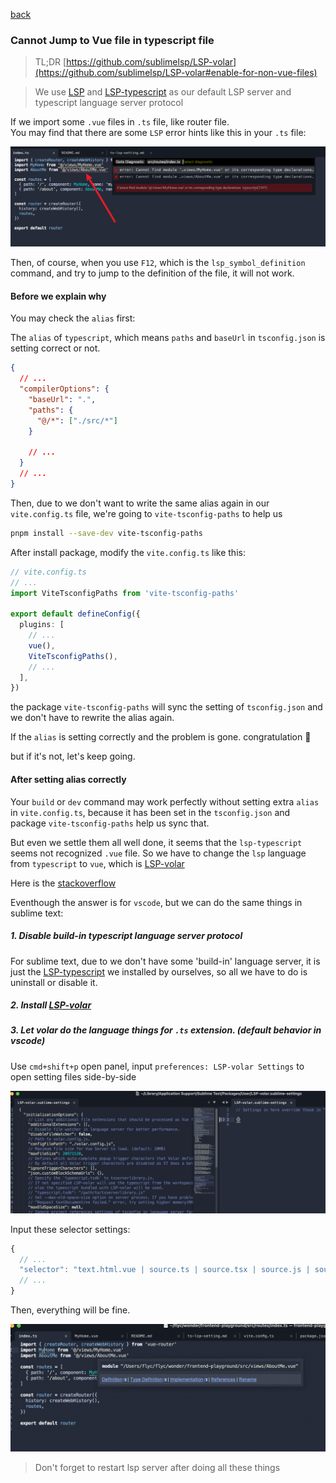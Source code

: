 [back](../../README.md)

### Cannot Jump to Vue file in typescript file

> TL;DR [https://github.com/sublimelsp/LSP-volar](https://github.com/sublimelsp/LSP-volar#enable-for-non-vue-files)

> We use [LSP][lsp] and [LSP-typescript][lsp-typescript] as our default LSP server and typescript language server protocol

If we import some `.vue` files in `.ts` file, like router file.  
You may find that there are some `LSP` error hints like this in your `.ts` file:

![typescript-lsp-read-vue-file-error.png](./typescript-lsp-read-vue-file-error.png)

Then, of course, when you use `F12`, which is the `lsp_symbol_definition` command, and try to jump to the definition of the file, it will not work.

#### Before we explain why

You may check the `alias` first:

The `alias` of `typescript`, which means `paths` and `baseUrl` in `tsconfig.json` is setting correct or not.

```json
{
  // ...
  "compilerOptions": {
    "baseUrl": ".",
    "paths": {
      "@/*": ["./src/*"]
    }

    // ...
  }
  // ...
}
```

Then, due to we don't want to write the same alias again in our `vite.config.ts` file, we're going to `vite-tsconfig-paths` to help us

```bash
pnpm install --save-dev vite-tsconfig-paths
```

After install package, modify the `vite.config.ts` like this:

```ts
// vite.config.ts
// ...
import ViteTsconfigPaths from 'vite-tsconfig-paths'

export default defineConfig({
  plugins: [
    // ...
    vue(),
    ViteTsconfigPaths(),
    // ...
  ],
})
```

the package `vite-tsconfig-paths` will sync the setting of `tsconfig.json` and we don't have to rewrite the alias again.

If the `alias` is setting correctly and the problem is gone. congratulation 🎉

but if it's not, let's keep going.

#### After setting alias correctly

Your `build` or `dev` command may work perfectly without setting extra `alias` in `vite.config.ts`, because it has been set in the `tsconfig.json` and package `vite-tsconfig-paths` help us sync that.

But even we settle them all well done, it seems that the `lsp-typescript` seems not recognized `.vue` file. So we have to change the `lsp` language from `typescript` to `vue`, which is [LSP-volar][lsp-volar]

Here is the [stackoverflow](https://stackoverflow.com/a/73710755/4551134)

Eventhough the answer is for `vscode`, but we can do the same things in sublime text:

##### 1. Disable build-in typescript language server protocol

For sublime text, due to we don't have some 'build-in' language server, it is just the [LSP-typescript][lsp-typescript] we installed by ourselves, so all we have to do is uninstall or disable it.

##### 2. Install [LSP-volar][lsp-volar]

##### 3. Let volar do the language things for `.ts` extension. (default behavior in vscode)

Use `cmd+shift+p` open panel, input `preferences: LSP-volar Settings` to open setting files side-by-side

![lsp-volar-setting](./lsp-volar-setting.png)

Input these selector settings:

```javascript
{
  // ...
  "selector": "text.html.vue | source.ts | source.tsx | source.js | source.jsx"
  // ...
}
```

Then, everything will be fine.

![lsp-volar-work](./lsp-volar-work.png)

> Don't forget to restart lsp server after doing all these things

[lsp]: https://github.com/sublimelsp/LSP
[lsp-typescript]: https://github.com/sublimelsp/LSP-typescript
[lsp-volar]: https://github.com/sublimelsp/LSP-volar
